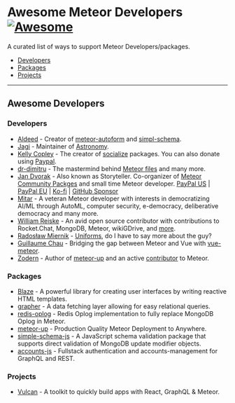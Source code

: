 # Awesome Meteor Developers [![Awesome](https://cdn.rawgit.com/sindresorhus/awesome/d7305f38d29fed78fa85652e3a63e154dd8e8829/media/badge.svg)](https://github.com/sindresorhus/awesome)

A curated list of ways to support Meteor Developers/packages.

- [Developers](#developers)
- [Packages](#packages)
- [Projects](#projects)    
- - -


## Awesome Developers

### Developers

* [Aldeed](https://github.com/sponsors/aldeed) - Creator of [meteor-autoform](https://github.com/Meteor-Community-Packages/meteor-autoform) and [simpl-schema](https://github.com/aldeed/simpl-schema).
* [Jagi](https://www.patreon.com/jagi/overview) - Maintainer of [Astronomy](https://atmospherejs.com/jagi/astronomy). 
* [Kelly Copley](https://www.patreon.com/user?u=4866588) - The creator of [socialize](https://atmospherejs.com/socialize) packages. You can also donate using [Paypal](https://www.paypal.me/copleykj).
* [dr-dimitru](https://www.patreon.com/dr_dimitru/overview) - The mastermind behind [Meteor files](https://github.com/VeliovGroup/Meteor-Files) and many more.
* [Jan Dvorak](https://www.subscribestar.com/storyteller) - Also known as Storyteller. Co-organizer of [Meteor Community Packges](https://github.com/Meteor-Community-Packages) and small time Meteor developer. [PayPal US](https://paypal.me/JanDvorak) | [PayPal EU](https://paypal.me/JDvorak) | [Ko-fi](https://ko-fi.com/storyteller) | [GitHub Sponsor](https://github.com/sponsors/StorytellerCZ)
* [Mitar](https://github.com/sponsors/mitar) - A veteran Meteor developer with interests in democratizing AI/ML through AutoML, computer security, e-democracy, deliberative democracy and many more.
* [William Reiske](https://github.com/sponsors/wreiske) - An avid open source contributor with contributions to Rocket.Chat, MongoDB, Meteor, wikiGDrive, and [more](https://github.com/search?q=is%3Apr+author%3Awreiske).
* [Radosław Miernik](https://github.com/sponsors/radekmie) - [Uniforms](https://github.com/vazco/uniforms), do I have to say more about the guy?
* [Guillaume Chau](https://github.com/sponsors/Akryum) - Bridging the gap between Meteor and Vue with [vue-meteor](https://github.com/meteor-vue/vue-meteor).
* [Zodern](https://github.com/sponsors/zodern) - Author of [meteor-up](https://github.com/zodern/meteor-up) and an active [contributor](https://github.com/search?q=repo%3Ameteor%2Fmeteor+author%3Azodern&type=Issues&ref=advsearch&l=&l=) to Meteor.

### Packages

* [Blaze](https://opencollective.com/blaze) - A powerful library for creating user interfaces by writing reactive HTML templates.
* [grapher](https://opencollective.com/grapher) - A data fetching layer allowing for easy relational queries.
* [redis-oplog](https://opencollective.com/redis-oplog) - Redis Oplog implementation to fully replace MongoDB Oplog in Meteor.
* [meteor-up](https://opencollective.com/meteor-up) - Production Quality Meteor Deployment to Anywhere.
* [simple-schema-js](https://opencollective.com/simple-schema-js) - A JavaScript schema validation package that supports direct validation of MongoDB update modifier objects.
* [accounts-js](https://opencollective.com/accounts-js) - Fullstack authentication and accounts-management for GraphQL and REST.


### Projects

* [Vulcan](https://opencollective.com/vulcan) - A toolkit to quickly build apps with React, GraphQL & Meteor.
